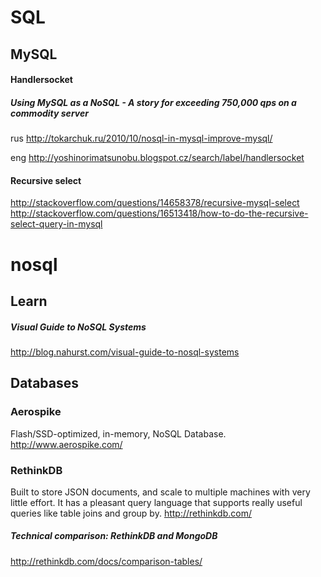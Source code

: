 # SQL



## MySQL


#### Handlersocket
#####  Using MySQL as a NoSQL - A story for exceeding 750,000 qps on a commodity server
rus http://tokarchuk.ru/2010/10/nosql-in-mysql-improve-mysql/

eng http://yoshinorimatsunobu.blogspot.cz/search/label/handlersocket

#### Recursive select
http://stackoverflow.com/questions/14658378/recursive-mysql-select
http://stackoverflow.com/questions/16513418/how-to-do-the-recursive-select-query-in-mysql



# nosql



## Learn

##### Visual Guide to NoSQL Systems
http://blog.nahurst.com/visual-guide-to-nosql-systems



## Databases


### Aerospike
Flash/SSD-optimized, in-memory, NoSQL Database.
http://www.aerospike.com/


### RethinkDB
Built to store JSON documents, and scale to multiple machines with very little effort. It has a pleasant query language that supports really useful queries like table joins and group by.
http://rethinkdb.com/

##### Technical comparison: RethinkDB and MongoDB
http://rethinkdb.com/docs/comparison-tables/